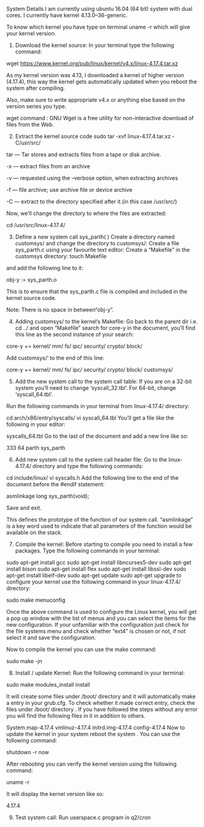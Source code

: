 System Details
I am currently using ubuntu 16.04 (64 bit) system with dual cores. I currently have kernel 4.13.0–36-generic.

To know which kernel you have type on terminal uname -r which will give your kernel version.

1. Download the kernel source:
In your terminal type the following command:

wget https://www.kernel.org/pub/linux/kernel/v4.x/linux-4.17.4.tar.xz

As my kernel version was 4.13, I downloaded a kernel of higher version (4.17.4), this way the kernel gets automatically updated when you reboot the system after compiling.

Also, make sure to write appropriate v4.x or anything else based on the version series you type.

wget command : GNU Wget is a free utility for non-interactive download of files from the Web.

2. Extract the kernel source code
sudo tar -xvf linux-4.17.4.tar.xz -C/usr/src/

tar — Tar stores and extracts files from a tape or disk archive.

-x — extract files from an archive

-v — requested using the –verbose option, when extracting archives

-f — file archive; use archive file or device archive

-C — extract to the directory specified after it.(in this case /usr/src/)

Now, we’ll change the directory to where the files are extracted:

cd /usr/src/linux-4.17.4/

3. Define a new system call sys_parth( )
Create a directory named customsys/ and change the directory to customsys/:
Create a file sys_parth.c using your favourite text editor:
Create a “Makefile” in the customsys directory:
touch Makefile

and add the following line to it:

obj-y := sys_parth.o

This is to ensure that the sys_parth.c file is compiled and included in the kernel source code.

Note: There is no space in between“obj-y”.

4. Adding customsys/ to the kernel’s Makefile:
Go back to the parent dir i.e. cd ../ and open “Makefile”
search for core-y in the document, you’ll find this line as the second instance of your search:

core-y += kernel/ mm/ fs/ ipc/ security/ crypto/ block/

Add customsys/’ to the end of this line:

core-y += kernel/ mm/ fs/ ipc/ security/ crypto/ block/ customsys/


5. Add the new system call to the system call table:
If you are on a 32-bit system you’ll need to change ‘syscall_32.tbl’. For 64-bit, change ‘syscall_64.tbl’.

Run the following commands in your terminal from linux-4.17.4/ directory:

cd arch/x86/entry/syscalls/
vi syscall_64.tbl
You’ll get a file like the following in your editor:


syscalls_64.tbl
Go to the last of the document and add a new line like so:

333 64      parth           sys_parth

6. Add new system call to the system call header file:
Go to the linux-4.17.4/ directory and type the following commands:

cd include/linux/
vi syscalls.h
Add the following line to the end of the document before the #endif statement:

asmlinkage long sys_parth(void);

Save and exit.

This defines the prototype of the function of our system call. “asmlinkage” is a key word used to indicate that all parameters of the function would be available on the stack.

7. Compile the kernel:
Before starting to compile you need to install a few packages. Type the following commands in your terminal:

sudo apt-get install gcc
sudo apt-get install libncurses5-dev
sudo apt-get install bison
sudo apt-get install flex
sudo apt-get install libssl-dev
sudo apt-get install libelf-dev
sudo apt-get update
sudo apt-get upgrade
to configure your kernel use the following command in your linux-4.17.4/ directory:

sudo make menuconfig

Once the above command is used to configure the Linux kernel, you will get a pop up window with the list of menus and you can select the items for the new configuration. If your unfamiliar with the configuration just check for the file systems menu and check whether “ext4” is chosen or not, if not select it and save the configuration.

Now to compile the kernel you can use the make command:

sudo make -jn


8. Install / update Kernel:
Run the following command in your terminal:

sudo make modules_install install

It will create some files under /boot/ directory and it will automatically make a entry in your grub.cfg. To check whether it made correct entry, check the files under /boot/ directory . If you have followed the steps without any error you will find the following files in it in addition to others.

System.map-4.17.4
vmlinuz-4.17.4
initrd.img-4.17.4
config-4.17.4
Now to update the kernel in your system reboot the system . You can use the following command:

shutdown -r now

After rebooting you can verify the kernel version using the following command:

uname -r

It will display the kernel version like so:

4.17.4

9. Test system call:
Run userspace.c program in q2/cron